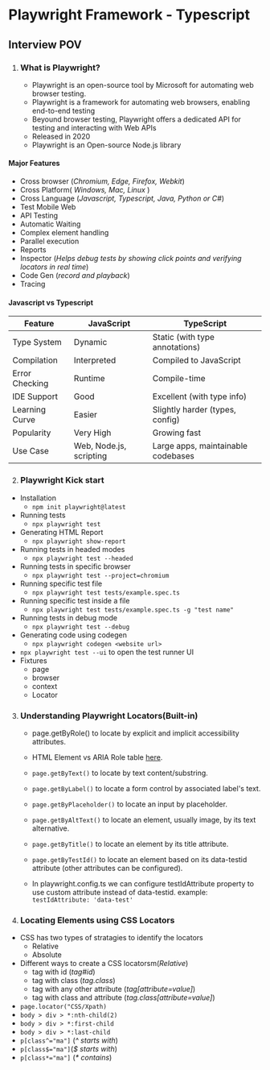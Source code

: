 # Playwright Framework - Typescript

## Interview POV

1. ### What is Playwright?

   - Playwright is an open-source tool by Microsoft for automating web browser testing. <br>
   - Playwright is a framework for automating web browsers, enabling end-to-end testing
     <br>
   - Beyound browser testing, Playwright offers a dedicated API for testing and interacting with Web APIs
   - Released in 2020
   - Playwright is an Open-source Node.js library

#### Major Features

- Cross browser (_Chromium, Edge, Firefox, Webkit_)
- Cross Platform( _Windows, Mac, Linux_ )
- Cross Language (_Javascript, Typescript, Java, Python or C#_)
- Test Mobile Web
- API Testing
- Automatic Waiting
- Complex element handling
- Parallel execution
- Reports
- Inspector (_Helps debug tests by showing click points and verifying locators in real time_)
- Code Gen (_record and playback_)
- Tracing

#### Javascript vs Typescript

| Feature        | JavaScript              | TypeScript                         |
| -------------- | ----------------------- | ---------------------------------- |
| Type System    | Dynamic                 | Static (with type annotations)     |
| Compilation    | Interpreted             | Compiled to JavaScript             |
| Error Checking | Runtime                 | Compile-time                       |
| IDE Support    | Good                    | Excellent (with type info)         |
| Learning Curve | Easier                  | Slightly harder (types, config)    |
| Popularity     | Very High               | Growing fast                       |
| Use Case       | Web, Node.js, scripting | Large apps, maintainable codebases |

2. ### Playwright Kick start

- Installation
  - `npm init playwright@latest`
- Running tests
  - `npx playwright test`
- Generating HTML Report
  - `npx playwright show-report`
- Running tests in headed modes
  - `npx playwright test --headed`
- Running tests in specific browser
  - `npx playwright test --project=chromium`
- Running specific test file
  - `npx playwright test tests/example.spec.ts`
- Running specific test inside a file
  - `npx playwright test tests/example.spec.ts -g "test name"`
- Running tests in debug mode
  - `npx playwright test --debug`
- Generating code using codegen
  - `npx playwright codegen <website url>`
- `npx playwright test --ui` to open the test runner UI
- Fixtures
  - page
  - browser
  - context
  - Locator

3. ### Understanding Playwright Locators(Built-in)

   - page.getByRole() to locate by explicit and implicit accessibility attributes.
   - HTML Element vs ARIA Role table [here](https://www.w3.org/TR/html-aria/#docconformance).

   - `page.getByText()` to locate by text content/substring.
   - `page.getByLabel()` to locate a form control by associated label's text.
   - `page.getByPlaceholder()` to locate an input by placeholder.
   - `page.getByAltText()` to locate an element, usually image, by its text alternative.
   - `page.getByTitle()` to locate an element by its title attribute.
   - `page.getByTestId()` to locate an element based on its data-testid attribute (other attributes can be configured).
   - In playwright.config.ts we can configure testIdAttribute property to use custom attribute instead of data-testid.
     example: `testIdAttribute: 'data-test'`

4. ### Locating Elements using CSS Locators

- CSS has two types of stratagies to identify the locators
  - Relative
  - Absolute
- Different ways to create a CSS locatorsm(_Relative_)
  - tag with id (_tag#id_)
  - tag with class (_tag.class_)
  - tag with any other attribute (_tag[attribute=value]_)
  - tag with class and attribute (_tag.class[attribute=value]_)
- `page.locator("CSS/Xpath)`
- `body > div > *:nth-child(2)`
- `body > div > *:first-child`
- `body > div > *:last-child`
- `p[class^="ma"]` (_^ starts with_)
- `p[class$="ma"]`(_$ starts with_)
- `p[class*="ma"]` (_\* contains_)

